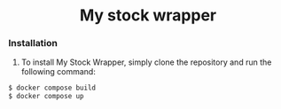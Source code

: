 <!--suppress HtmlDeprecatedAttribute -->
<h1 align="center">My stock wrapper</h1>

### Installation

1. To install My Stock Wrapper, simply clone the repository and run the following command:

```sh
$ docker compose build
$ docker compose up
```